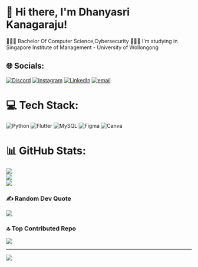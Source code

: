 # 👋 Hi there, I'm Dhanyasri Kanagaraju!
👩🏻‍💻 Bachelor Of Computer Science,Cybersecurity
👩🏻‍🎓 I'm studying in Singapore Institute of Management - University of Wollongong


## 🌐 Socials:
[![Discord](https://img.shields.io/badge/Discord-%237289DA.svg?logo=discord&logoColor=white)](https://discord.gg/https://discord.gg/NEC34nMnKr) [![Instagram](https://img.shields.io/badge/Instagram-%23E4405F.svg?logo=Instagram&logoColor=white)](https://instagram.com/_._dhanyasri_._) [![LinkedIn](https://img.shields.io/badge/LinkedIn-%230077B5.svg?logo=linkedin&logoColor=white)](https://linkedin.com/in/dhanyasri-k) [![email](https://img.shields.io/badge/Email-D14836?logo=gmail&logoColor=white)](mailto:dhanyasrik2007@gmail.com) 

# 💻 Tech Stack:
![Python](https://img.shields.io/badge/python-3670A0?style=for-the-badge&logo=python&logoColor=ffdd54) ![Flutter](https://img.shields.io/badge/Flutter-%2302569B.svg?style=for-the-badge&logo=Flutter&logoColor=white) ![MySQL](https://img.shields.io/badge/mysql-4479A1.svg?style=for-the-badge&logo=mysql&logoColor=white) ![Figma](https://img.shields.io/badge/figma-%23F24E1E.svg?style=for-the-badge&logo=figma&logoColor=white) ![Canva](https://img.shields.io/badge/Canva-%2300C4CC.svg?style=for-the-badge&logo=Canva&logoColor=white)
# 📊 GitHub Stats:
![](https://github-readme-stats.vercel.app/api?username=dhanyasrik&theme=dark&hide_border=false&include_all_commits=false&count_private=false)<br/>
![](https://nirzak-streak-stats.vercel.app/?user=dhanyasrik&theme=dark&hide_border=false)<br/>
![](https://github-readme-stats.vercel.app/api/top-langs/?username=dhanyasrik&theme=dark&hide_border=false&include_all_commits=false&count_private=false&layout=compact)

### ✍️ Random Dev Quote
![](https://quotes-github-readme.vercel.app/api?type=horizontal&theme=dark)

### 🔝 Top Contributed Repo
![](https://github-contributor-stats.vercel.app/api?username=dhanyasrik&limit=5&theme=dark&combine_all_yearly_contributions=true)

---
[![](https://visitcount.itsvg.in/api?id=dhanyasrik&icon=2&color=9)](https://visitcount.itsvg.in)

<!-- Proudly created with GPRM ( https://gprm.itsvg.in ) -->
